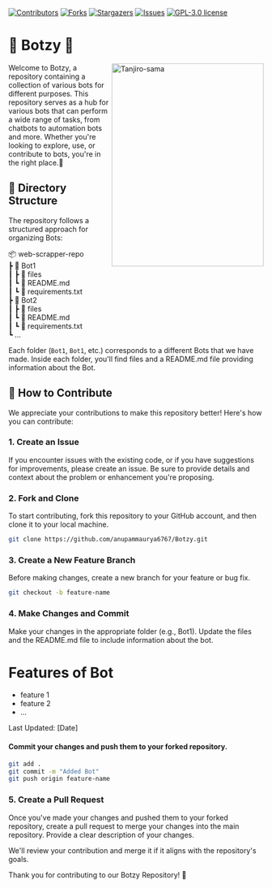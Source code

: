 <!-- PROJECT SHIELDS -->
[![Contributors][contributors-shield]][contributors-url]
[![Forks][forks-shield]][forks-url]
[![Stargazers][stars-shield]][stars-url]
[![Issues][issues-shield]][issues-url]
[![GPL-3.0 license][license-shield]][license-url]




# 🌟 Botzy 🌟
<img align='right' src="https://github.com/anupammaurya6767/Botzy/blob/main/assets/tan1-removebg.png" alt="Tanjiro-sama" width="300" height="400">
Welcome to Botzy, a repository containing a collection of various bots for different purposes. This repository serves as a hub for various bots that can perform a wide range of tasks, from chatbots to automation bots and more. Whether you're looking to explore, use, or contribute to bots, you're in the right place.🤖




## 📁 Directory Structure

The repository follows a structured approach for organizing Bots:

📦 web-scrapper-repo </br>
┣ 📂 Bot1 </br>
┃ ┣ 📜 files </br>
┃ ┗ 📜 README.md </br>
┃ ┗ 📜 requirements.txt </br>
┣ 📂 Bot2 </br>
┃ ┣ 📜 files </br>
┃ ┗ 📜 README.md </br>
┃ ┗ 📜 requirements.txt </br>
┗ ...


Each folder (`Bot1`, `Bot1`, etc.) corresponds to a different Bots that we have made. Inside each folder, you'll find files and a README.md file providing information about the Bot.

## 🚀 How to Contribute

We appreciate your contributions to make this repository better! Here's how you can contribute:

### 1. Create an Issue

If you encounter issues with the existing code, or if you have suggestions for improvements, please create an issue. Be sure to provide details and context about the problem or enhancement you're proposing.

### 2. Fork and Clone

To start contributing, fork this repository to your GitHub account, and then clone it to your local machine.

```bash
git clone https://github.com/anupammaurya6767/Botzy.git
```

### 3. Create a New Feature Branch
Before making changes, create a new branch for your feature or bug fix.

```bash
git checkout -b feature-name
```

### 4. Make Changes and Commit
Make your changes in the appropriate folder (e.g., Bot1). Update the files and the README.md file to include information about the bot.

# Features of Bot

- feature 1
- feature 2
- ...

Last Updated: [Date]

#### Commit your changes and push them to your forked repository.
```bash
git add .
git commit -m "Added Bot"
git push origin feature-name
```
### 5. Create a Pull Request
Once you've made your changes and pushed them to your forked repository, create a pull request to merge your changes into the main repository. Provide a clear description of your changes.

We'll review your contribution and merge it if it aligns with the repository's goals.

Thank you for contributing to our Botzy Repository! 🙌


<!-- MARKDOWN LINKS & IMAGES -->
<!-- https://www.markdownguide.org/basic-syntax/#reference-style-links -->
[contributors-shield]: https://img.shields.io/github/contributors/anupammaurya6767/Botzy.svg?style=for-the-badge
[contributors-url]: https://github.com/anupammaurya6767/Botzy/graphs/contributors
[forks-shield]: https://img.shields.io/github/forks/anupammaurya6767/Botzy.svg?style=for-the-badge
[forks-url]: https://github.com/anupammaurya6767/Botzy/network/members
[stars-shield]: https://img.shields.io/github/stars/anupammaurya6767/Botzy.svg?style=for-the-badge
[stars-url]: https://github.com/anupammaurya6767/Botzy/stargazers
[issues-shield]: https://img.shields.io/github/issues/anupammaurya6767/Botzy.svg?style=for-the-badge
[issues-url]: https://github.com/anupammaurya6767/Botzy/issues
[license-shield]: https://img.shields.io/github/license/anupammaurya6767/Botzy.svg?style=for-the-badge
[license-url]: https://github.com/anupammaurya6767/Botzy/blob/main/LICENSE


